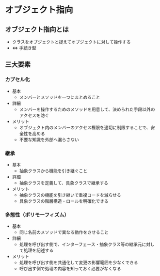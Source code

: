 # オブジェクト指向

## オブジェクト指向とは

- クラスをオブジェクトと捉えてオブジェクトに対して操作する
- ⇔ 手続き型

## 三大要素

### カプセル化

- 基本
  - メンバーとメソッドを一つにまとめること
- 詳細
  - メンバーを操作するためのメソッドを用意して、決められた手段以外のアクセスを防ぐ
- メリット
  - オブジェクト内のメンバーのアクセス権限を適切に制限することで、安全性を高める
  - 不要な知識を外部へ漏らさない

### 継承

- 基本
  - 抽象クラスから機能を引き継ぐこと
- 詳細
  - 抽象クラスを定義して、具象クラスで継承する
- メリット
  - 抽象クラスの機能を引き継いで重複コードを減らせる
  - 具象クラスの階層構造・ロールを明確化できる

### 多態性（ポリモーフィズム）

- 基本
  - 同じ名前のメソッドで異なる動作をさせること
- 詳細
  - 処理を呼び出す側で、インターフェース・抽象クラス等の継承元に対して処理を記述する
- メリット
  - 処理を呼び出す側を共通化して変更の影響範囲を少なくできる
  - 呼び出す側で処理の内容を知っておく必要がなくなる
